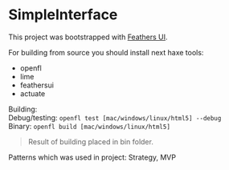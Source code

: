 # SimpleInterface
This project was bootstrapped with [Feathers UI](https://feathersui.com/learn/haxe-openfl/).

For building from source you should install next haxe tools:
- openfl
- lime 
- feathersui
- actuate

Building:<br />
Debug/testing: ```openfl test [mac/windows/linux/html5] --debug```<br />
Binary: ```openfl build [mac/windows/linux/html5] ``` <br />
> Result of building placed in bin folder.

Patterns which was used in project: Strategy, MVP
